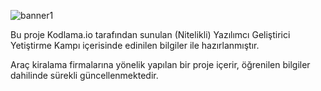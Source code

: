 ![banner1](https://user-images.githubusercontent.com/77538256/108569526-11835e80-731d-11eb-9dfa-ff4e45c34b7b.gif)

Bu proje Kodlama.io tarafından sunulan (Nitelikli) Yazılımcı Geliştirici Yetiştirme Kampı içerisinde edinilen bilgiler ile hazırlanmıştır.

Araç kiralama firmalarına yönelik yapılan bir proje içerir, öğrenilen bilgiler dahilinde sürekli güncellenmektedir.
